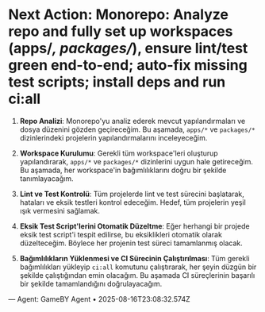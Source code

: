 # Next Action: Monorepo: Analyze repo and fully set up workspaces (apps/*, packages/*), ensure lint/test green end-to-end; auto-fix missing test scripts; install deps and run ci:all

1. **Repo Analizi**: Monorepo'yu analiz ederek mevcut yapılandırmaları ve dosya düzenini gözden geçireceğim. Bu aşamada, `apps/*` ve `packages/*` dizinlerindeki projelerin yapılandırmalarını inceleyeceğim.

2. **Workspace Kurulumu**: Gerekli tüm workspace'leri oluşturup yapılandırarak, `apps/*` ve `packages/*` dizinlerini uygun hale getireceğim. Bu aşamada, her workspace'in bağımlılıklarını doğru bir şekilde tanımlayacağım.

3. **Lint ve Test Kontrolü**: Tüm projelerde lint ve test sürecini başlatarak, hataları ve eksik testleri kontrol edeceğim. Hedef, tüm projelerin yeşil ışık vermesini sağlamak.

4. **Eksik Test Script'lerini Otomatik Düzeltme**: Eğer herhangi bir projede eksik test script'i tespit edilirse, bu eksiklikleri otomatik olarak düzelteceğim. Böylece her projenin test süreci tamamlanmış olacak.

5. **Bağımlılıkların Yüklenmesi ve CI Sürecinin Çalıştırılması**: Tüm gerekli bağımlılıkları yükleyip `ci:all` komutunu çalıştırarak, her şeyin düzgün bir şekilde çalıştığından emin olacağım. Bu aşamada CI süreçlerinin başarılı bir şekilde tamamlandığını doğrulayacağım.

— Agent: GameBY Agent • 2025-08-16T23:08:32.574Z
